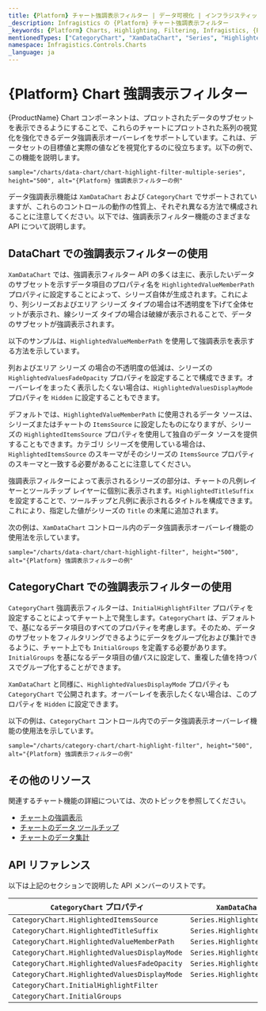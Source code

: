 ```yaml
---
title: {Platform} チャート強調表示フィルター | データ可視化 | インフラジスティックス
_description: Infragistics の {Platform} チャート強調表示フィルター
_keywords: {Platform} Charts, Highlighting, Filtering, Infragistics, {Platform} チャート, 強調表示, フィルターリング, インフラジスティックス
mentionedTypes: ["CategoryChart", "XamDataChart", "Series", "HighlightedValuesDisplayMode"]
namespace: Infragistics.Controls.Charts
_language: ja
---
```


# {Platform} Chart 強調表示フィルター

{ProductName} Chart コンポーネントは、プロットされたデータのサブセットを表示できるようにすることで、これらのチャートにプロットされた系列の視覚化を強化できるデータ強調表示オーバーレイをサポートしています。これは、データセットの目標値と実際の値などを視覚化するのに役立ちます。以下の例で、この機能を説明します。

`sample="/charts/data-chart/chart-highlight-filter-multiple-series", height="500", alt="{Platform} 強調表示フィルターの例"`

データ強調表示機能は `XamDataChart` および `CategoryChart` でサポートされていますが、これらのコントロールの動作の性質上、それぞれ異なる方法で構成されることに注意してください。以下では、強調表示フィルター機能のさまざまな API について説明します。

## DataChart での強調表示フィルターの使用

`XamDataChart` では、強調表示フィルター API の多くは主に、表示したいデータのサブセットを示すデータ項目のプロパティ名を `HighlightedValueMemberPath` プロパティに設定することによって、シリーズ自体が生成されます。これにより、列シリーズおよびエリア シリーズ タイプの場合は不透明度を下げて全体セットが表示され、線シリーズ タイプの場合は破線が表示されることで、データのサブセットが強調表示されます。

以下のサンプルは、`HighlightedValueMemberPath` を使用して強調表示を表示する方法を示しています。

列およびエリア シリーズ の場合の不透明度の低減は、シリーズの `HighlightedValuesFadeOpacity` プロパティを設定することで構成できます。オーバーレイをまったく表示したくない場合は、`HighlightedValuesDisplayMode` プロパティを `Hidden` に設定することもできます。

デフォルトでは、`HighlightedValueMemberPath` に使用されるデータ ソースは、シリーズまたはチャートの `ItemsSource` に設定したものになりますが、シリーズの `HighlightedItemsSource` プロパティを使用して独自のデータ ソースを提供することもできます。カテゴリ シリーズを使用している場合は、`HighlightedItemsSource` のスキーマがそのシリーズの `ItemsSource` プロパティのスキーマと一致する必要があることに注意してください。

強調表示フィルターによって表示されるシリーズの部分は、チャートの凡例レイヤーとツールチップ レイヤーに個別に表示されます。`HighlightedTitleSuffix` を設定することで、ツールチップと凡例に表示されるタイトルを構成できます。これにより、指定した値がシリーズの `Title` の末尾に追加されます。

次の例は、`XamDataChart` コントロール内のデータ強調表示オーバーレイ機能の使用法を示しています。

`sample="/charts/data-chart/chart-highlight-filter", height="500", alt="{Platform} 強調表示フィルターの例"`

## CategoryChart での強調表示フィルターの使用

`CategoryChart` 強調表示フィルターは、`InitialHighlightFilter` プロパティを設定することによってチャート上で発生します。`CategoryChart` は、デフォルトで、基になるデータ項目のすべてのプロパティを考慮します。そのため、データのサブセットをフィルタリングできるようにデータをグループ化および集計できるように、チャート上でも `InitialGroups` を定義する必要があります。`InitialGroups` を基になるデータ項目の値パスに設定して、重複した値を持つパスでグループ化することができます。 

<!-- Unsure of this part. Need to review -->
<!-- ????? The `InitialHighlightFilter` is done using OData filter query syntax. The syntax for this is an abbreviation of the filter operator. For example, if you wanted to have an InitialHighlightFilter of "Month not equals January" it would be represented as "Month ne 'January'"-->

`XamDataChart` と同様に、`HighlightedValuesDisplayMode` プロパティも `CategoryChart` で公開されます。オーバーレイを表示したくない場合は、このプロパティを `Hidden` に設定できます。

以下の例は、`CategoryChart` コントロール内でのデータ強調表示オーバーレイ機能の使用法を示しています。

`sample="/charts/category-chart/chart-highlight-filter", height="500", alt="{Platform} 強調表示フィルターの例"`

<!-- TODO add new section that talks about how this feature also applies to Range, Financial series and the HighlightedValueMemberPath property corresponds to:
HighlightedHighMemberPath and HighlightedLowMemberPath in Range Series
HighlightedHighMemberPath, HighlightedLowMemberPath, HighlightedOpenMemberPath, HighlightedCloseMemberPath in Financial Series-->

## その他のリソース

関連するチャート機能の詳細については、次のトピックを参照してください。

- [チャートの強調表示](chart-highlighting.md)
- [チャートのデータ ツールチップ](chart-data-tooltip.md)
- [チャートのデータ集計](chart-data-aggregations.md)

## API リファレンス

以下は上記のセクションで説明した API メンバーのリストです。


| `CategoryChart` プロパティ                    | `XamDataChart` プロパティ | 
| ----------------------------------------------|---------------------------|
| `CategoryChart.HighlightedItemsSource`        | `Series.HighlightedItemsSource`  |
| `CategoryChart.HighlightedTitleSuffix`        | `Series.HighlightedTitleSuffix`  | 
| `CategoryChart.HighlightedValueMemberPath`    | `Series.HighlightedValueMemberPath`     | 
| `CategoryChart.HighlightedValuesDisplayMode`  | `Series.HighlightedValuesDisplayMode`   | 
| `CategoryChart.HighlightedValuesFadeOpacity`  | `Series.HighlightedValuesFadeOpacity`   | 
| `CategoryChart.HighlightedValuesDisplayMode`  | `Series.HighlightedValuesDisplayMode`   | 
| `CategoryChart.InitialHighlightFilter`        |  |
| `CategoryChart.InitialGroups`                 |  |
